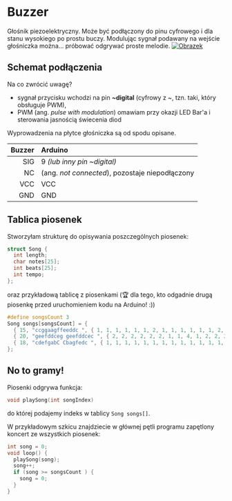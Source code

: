 # Buzzer
Głośnik piezoelektryczny. Może być podłączony do pinu cyfrowego i dla stanu wysokiego po prostu buczy. Modulując sygnał podawany na wejście głośniczka można... próbować odgrywać proste melodie. 
[![Obrazek](https://statics3.seeedstudio.com/images/107020000%201.jpg)](http://wiki.seeed.cc/Grove-Buzzer/)

## Schemat podłączenia
Na co zwrócić uwagę?
- sygnał przycisku wchodzi na pin **~digital** (cyfrowy z ~, tzn. taki, który obsługuje PWM),
- PWM (ang. *pulse with modulation*) omawiam przy okazji LED Bar'a i sterowania jasnością świecenia diod

Wyprowadzenia na płytce głośniczka są od spodu opisane. 

Buzzer | Arduino 
---: | :---
SIG | 9 *(lub inny pin ~digital)*
NC | (ang. *not connected*), pozostaje niepodłączony
VCC | VCC
GND | GND

## Tablica piosenek
Stworzyłam strukturę do opisywania poszczególnych piosenek: 
``` C++
struct Song {
  int length; 
  char notes[25];
  int beats[25];
  int tempo; 
};
```
oraz przykładową tablicę z piosenkami (🏆 dla tego, kto odgadnie drugą piosenkę przed uruchomieniem kodu na Arduino! :))
``` C++ 
#define songsCount 3
Song songs[songsCount] = { 
  { 15, "ccggaagffeeddc ", { 1, 1, 1, 1, 1, 1, 2, 1, 1, 1, 1, 1, 1, 2, 4 }, 300}, 
  { 20, "geefddceg geefddcec ", { 2, 2, 2, 2, 2, 2, 1, 1, 4, 1, 2, 2, 2, 2, 2, 2, 1, 1, 4, 4 }, 200 }, 
  { 18, "cdefgabC Cbagfedc ", { 1, 1, 1, 1, 1, 1, 1, 1, 1, 1, 1, 1, 1, 1, 1, 1, 1, 4 }, 300}
}; 
```
## No to gramy!
Piosenki odgrywa funkcja: 
``` C++ 
void playSong(int songIndex)
```
do której podajemy indeks w tablicy `Song songs[]`. 

W przykładowym szkicu znajdziecie w głównej pętli programu zapętlony koncert ze wszystkich piosenek: 
``` C++ 
int song = 0;
void loop() {
  playSong(song);
  song++; 
  if (song >= songsCount ) {
    song = 0; 
  }
}
```